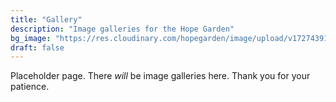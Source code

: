 ```yaml
---
title: "Gallery"
description: "Image galleries for the Hope Garden"
bg_image: "https://res.cloudinary.com/hopegarden/image/upload/v1727439126/240920-cobweb-trees-title.jpg"
draft: false
---
```


Placeholder page. There *will* be image galleries here. Thank you for your patience.

